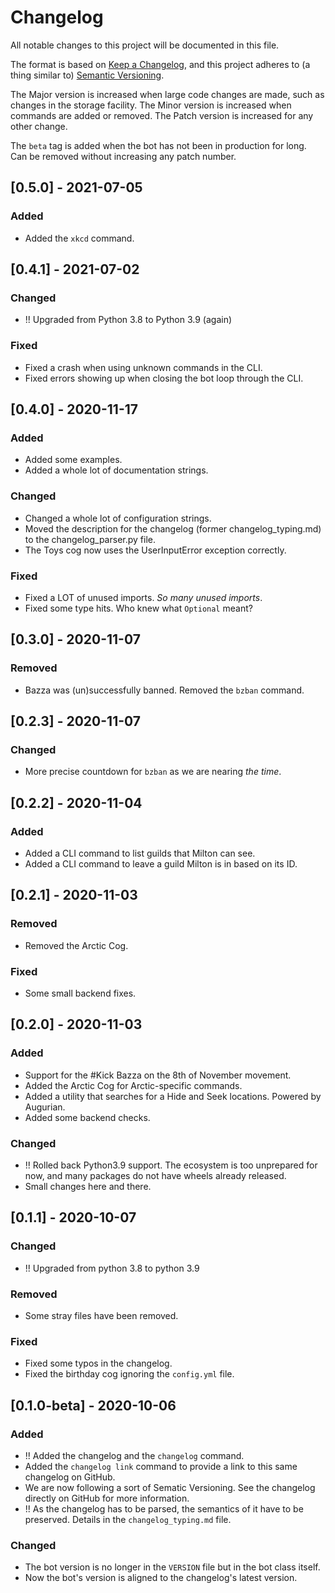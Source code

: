 # Changelog
All notable changes to this project will be documented in this file.

The format is based on [Keep a Changelog](https://keepachangelog.com/en/1.0.0/),
and this project adheres to (a thing similar to) [Semantic Versioning](https://semver.org/spec/v2.0.0.html).

The Major version is increased when large code changes are made, such as changes in the storage facility.
The Minor version is increased when commands are added or removed.
The Patch version is increased for any other change.

The `beta` tag is added when the bot has not been in production for long. Can be removed without increasing any patch number.

## [0.5.0] - 2021-07-05
### Added
- Added the `xkcd` command.


## [0.4.1] - 2021-07-02
### Changed
- !! Upgraded from Python 3.8 to Python 3.9 (again)
### Fixed
- Fixed a crash when using unknown commands in the CLI.
- Fixed errors showing up when closing the bot loop through the CLI.


## [0.4.0] - 2020-11-17
### Added
- Added some examples.
- Added a whole lot of documentation strings.

### Changed
- Changed a whole lot of configuration strings.
- Moved the description for the changelog (former changelog_typing.md) to the changelog_parser.py file.
- The Toys cog now uses the UserInputError exception correctly.

### Fixed
- Fixed a LOT of unused imports. *So many unused imports*.
- Fixed some type hits. Who knew what `Optional` meant?


## [0.3.0] - 2020-11-07
### Removed
- Bazza was (un)successfully banned. Removed the `bzban` command.


## [0.2.3] - 2020-11-07
### Changed
- More precise countdown for `bzban` as we are nearing *the time*.


## [0.2.2] - 2020-11-04
### Added
- Added a CLI command to list guilds that Milton can see.
- Added a CLI command to leave a guild Milton is in based on its ID.


## [0.2.1] - 2020-11-03
### Removed
- Removed the Arctic Cog.

### Fixed
- Some small backend fixes.


## [0.2.0] - 2020-11-03
### Added
- Support for the #Kick Bazza on the 8th of November movement.
- Added the Arctic Cog for Arctic-specific commands.
- Added a utility that searches for a Hide and Seek locations. Powered by Augurian.
- Added some backend checks.

### Changed
- !! Rolled back Python3.9 support. The ecosystem is too unprepared for now, and many packages do not have wheels already released.
- Small changes here and there.

## [0.1.1] - 2020-10-07
### Changed
- !! Upgraded from python 3.8 to python 3.9

### Removed
- Some stray files have been removed.

### Fixed
- Fixed some typos in the changelog.
- Fixed the birthday cog ignoring the `config.yml` file.


## [0.1.0-beta] - 2020-10-06
### Added
- !! Added the changelog and the `changelog` command.
- Added the `changelog link` command to provide a link to this same changelog on GitHub.
- We are now following a sort of Sematic Versioning. See the changelog directly on GitHub for more information.
- !! As the changelog has to be parsed, the semantics of it have to be preserved. Details in the `changelog_typing.md` file.

### Changed
- The bot version is no longer in the `VERSION` file but in the bot class itself.
- Now the bot's version is aligned to the changelog's latest version.
